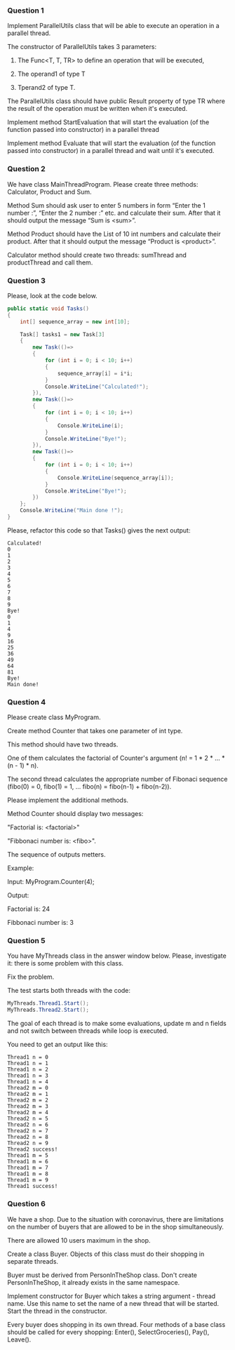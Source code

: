 ### **Question 1**

Implement ParallelUtils class that will be able to execute an operation in a parallel thread.

The constructor of ParallelUtils takes 3 parameters: 

1. The Func<T, T, TR> to define an operation that will be executed, 

2. The operand1 of type T 

3. Tperand2 of type T.

The ParallelUtils class should have public Result property of type TR where the result of the operation must be written when it's executed.

Implement method StartEvaluation that will start the evaluation (of the function passed into constructor) in a parallel thread 

Implement method Evaluate that will start the evaluation (of the function passed into constructor) in a parallel thread and wait until it's executed.

### **Question 2**

We have class MainThreadProgram. Please create three methods: Calculator, Product and Sum.

Method Sum should ask user to enter 5 numbers in form “Enter the 1 number :”, “Enter the 2 number :” etc. and calculate their sum. After that it should output the message “Sum is \<sum>”. 

Method Product should have the List of 10 int numbers and calculate their product. After that it should output the message “Product is \<product>”. 

 Calculator method should create two threads: sumThread and productThread and call them.

### **Question 3**

Please, look at the code below.
```csharp
public static void Tasks()
{
    int[] sequence_array = new int[10];

    Task[] tasks1 = new Task[3]
    {
        new Task(()=>
        {
            for (int i = 0; i < 10; i++)
            {
                sequence_array[i] = i*i;
            }
            Console.WriteLine("Calculated!");
        }),
        new Task(()=>
        {
            for (int i = 0; i < 10; i++)
            {
                Console.WriteLine(i);
            }
            Console.WriteLine("Bye!");
        }),
        new Task(()=>
        {
            for (int i = 0; i < 10; i++)
            {
                Console.WriteLine(sequence_array[i]);
            }
            Console.WriteLine("Bye!");
        })
    };
    Console.WriteLine("Main done !");
}
``` 
Please, refactor this code so that Tasks() gives the next output:

```
Calculated!
0
1
2
3
4
5
6
7
8
9
Bye!
0
1
4
9
16
25
36
49
64
81
Bye!
Main done!
```
### **Question 4**

Please create class MyProgram.

Create method Counter that takes one parameter of int type.

This method should have two threads. 

One of them calculates the factorial of Counter's argument (n! = 1 * 2 * ... * (n - 1) * n).

The second thread calculates the appropriate number of Fibonaci sequence (fibo(0) = 0, fibo(1) = 1, ... fibo(n) = fibo(n-1) + fibo(n-2)).

Please implement the additional methods.

Method Counter should display two messages:

"Factorial is: \<factorial>"

"Fibbonaci number is: \<fibo>".

The sequence of outputs metters.

Example:

Input: MyProgram.Counter(4);

Output:  

Factorial is: 24

Fibbonaci number is: 3

### **Question 5**

You have MyThreads class in the answer window below. Please, investigate it: there is some problem with this class.

Fix the problem.

The test starts both threads with the code:
```csharp
MyThreads.Thread1.Start();
MyThreads.Thread2.Start();
```
The goal of each thread is to make some evaluations, update m and n fields and not switch between threads while loop is executed.

You need to get an output like this:
```
Thread1 n = 0
Thread1 n = 1
Thread1 n = 2
Thread1 n = 3
Thread1 n = 4
Thread2 m = 0
Thread2 m = 1
Thread2 m = 2
Thread2 m = 3
Thread2 m = 4
Thread2 n = 5
Thread2 n = 6
Thread2 n = 7
Thread2 n = 8
Thread2 n = 9
Thread2 success!
Thread1 m = 5
Thread1 m = 6
Thread1 m = 7
Thread1 m = 8
Thread1 m = 9
Thread1 success!
```

### **Question 6**

 We have a shop. Due to the situation with coronavirus, there are limitations on the number of buyers that are allowed to be in the shop simultaneously.

There are allowed 10 users maximum in the shop.

Create a class Buyer. Objects of this class must do their shopping in separate threads.

Buyer must be derived from PersonInTheShop class. Don't create PersonInTheShop, it already exists in the same namespace.

Implement constructor for Buyer which takes a string argument - thread name. Use this name to set the name of a new thread that will be started. Start the thread in the constructor.

Every buyer does shopping in its own thread. Four methods of a base class should be called for every shopping: Enter(), SelectGroceries(), Pay(), Leave().      
